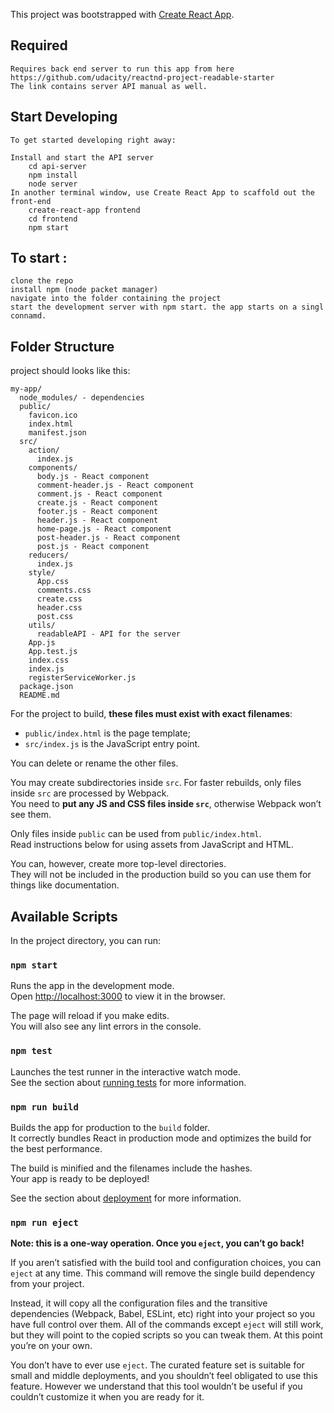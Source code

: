 This project was bootstrapped with [Create React App](https://github.com/facebookincubator/create-react-app).

## Required

    Requires back end server to run this app from here
    https://github.com/udacity/reactnd-project-readable-starter
    The link contains server API manual as well.

##  Start Developing

    To get started developing right away:

    Install and start the API server
        cd api-server
        npm install
        node server
    In another terminal window, use Create React App to scaffold out the front-end
        create-react-app frontend
        cd frontend
        npm start



## To start :

    clone the repo
    install npm (node packet manager)
    navigate into the folder containing the project
    start the development server with npm start. the app starts on a singl connamd.



## Folder Structure

project should looks like this:

```
my-app/
  node_modules/ - dependencies
  public/
    favicon.ico
    index.html
    manifest.json
  src/
    action/
      index.js
    components/
      body.js - React component
      comment-header.js - React component
      comment.js - React component
      create.js - React component
      footer.js - React component
      header.js - React component
      home-page.js - React component
      post-header.js - React component
      post.js - React component
    reducers/
      index.js
    style/
      App.css
      comments.css
      create.css
      header.css
      post.css
    utils/
      readableAPI - API for the server
    App.js
    App.test.js
    index.css
    index.js
    registerServiceWorker.js
  package.json
  README.md

```

For the project to build, **these files must exist with exact filenames**:

* `public/index.html` is the page template;
* `src/index.js` is the JavaScript entry point.

You can delete or rename the other files.

You may create subdirectories inside `src`. For faster rebuilds, only files inside `src` are processed by Webpack.<br>
You need to **put any JS and CSS files inside `src`**, otherwise Webpack won’t see them.

Only files inside `public` can be used from `public/index.html`.<br>
Read instructions below for using assets from JavaScript and HTML.

You can, however, create more top-level directories.<br>
They will not be included in the production build so you can use them for things like documentation.

## Available Scripts

In the project directory, you can run:

### `npm start`

Runs the app in the development mode.<br>
Open [http://localhost:3000](http://localhost:3000) to view it in the browser.

The page will reload if you make edits.<br>
You will also see any lint errors in the console.

### `npm test`

Launches the test runner in the interactive watch mode.<br>
See the section about [running tests](#running-tests) for more information.

### `npm run build`

Builds the app for production to the `build` folder.<br>
It correctly bundles React in production mode and optimizes the build for the best performance.

The build is minified and the filenames include the hashes.<br>
Your app is ready to be deployed!

See the section about [deployment](#deployment) for more information.

### `npm run eject`

**Note: this is a one-way operation. Once you `eject`, you can’t go back!**

If you aren’t satisfied with the build tool and configuration choices, you can `eject` at any time. This command will remove the single build dependency from your project.

Instead, it will copy all the configuration files and the transitive dependencies (Webpack, Babel, ESLint, etc) right into your project so you have full control over them. All of the commands except `eject` will still work, but they will point to the copied scripts so you can tweak them. At this point you’re on your own.

You don’t have to ever use `eject`. The curated feature set is suitable for small and middle deployments, and you shouldn’t feel obligated to use this feature. However we understand that this tool wouldn’t be useful if you couldn’t customize it when you are ready for it.
